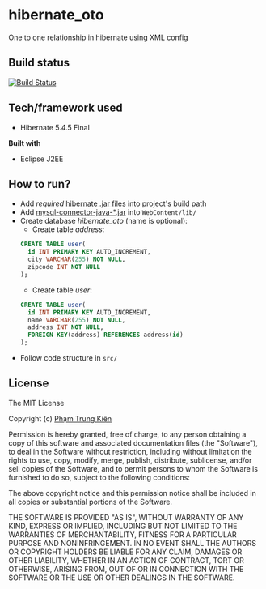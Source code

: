 # hibernate_oto
One to one relationship in hibernate using XML config

## Build status
[![Build Status](https://img.shields.io/badge/build-passing-success)]()

## Tech/framework used
- Hibernate 5.4.5 Final

**Built with**
- Eclipse J2EE

## How to run?
- Add _required_ [hibernate .jar files](https://sourceforge.net/projects/hibernate/) into project's build path
- Add [mysql-connector-java-*.jar](https://dev.mysql.com/downloads/connector/j/) into `WebContent/lib/`
- Create database _hibernate_oto_ (name is optional):
  - Create table _address_:
  ```sql
  CREATE TABLE user(
    id INT PRIMARY KEY AUTO_INCREMENT,
    city VARCHAR(255) NOT NULL,
    zipcode INT NOT NULL
  );
  ```
  - Create table _user_:
  ```sql
  CREATE TABLE user(
    id INT PRIMARY KEY AUTO_INCREMENT,
    name VARCHAR(255) NOT NULL,
    address INT NOT NULL,
    FOREIGN KEY(address) REFERENCES address(id)
  );
  ```
- Follow code structure in `src/`

## License
The MIT License

Copyright (c) [Phạm Trung Kiên]()

Permission is hereby granted, free of charge, to any person obtaining a copy
of this software and associated documentation files (the "Software"), to deal
in the Software without restriction, including without limitation the rights
to use, copy, modify, merge, publish, distribute, sublicense, and/or sell
copies of the Software, and to permit persons to whom the Software is
furnished to do so, subject to the following conditions:

The above copyright notice and this permission notice shall be included in all
copies or substantial portions of the Software.

THE SOFTWARE IS PROVIDED "AS IS", WITHOUT WARRANTY OF ANY KIND, EXPRESS OR
IMPLIED, INCLUDING BUT NOT LIMITED TO THE WARRANTIES OF MERCHANTABILITY,
FITNESS FOR A PARTICULAR PURPOSE AND NONINFRINGEMENT. IN NO EVENT SHALL THE
AUTHORS OR COPYRIGHT HOLDERS BE LIABLE FOR ANY CLAIM, DAMAGES OR OTHER
LIABILITY, WHETHER IN AN ACTION OF CONTRACT, TORT OR OTHERWISE, ARISING FROM,
OUT OF OR IN CONNECTION WITH THE SOFTWARE OR THE USE OR OTHER DEALINGS IN THE
SOFTWARE.